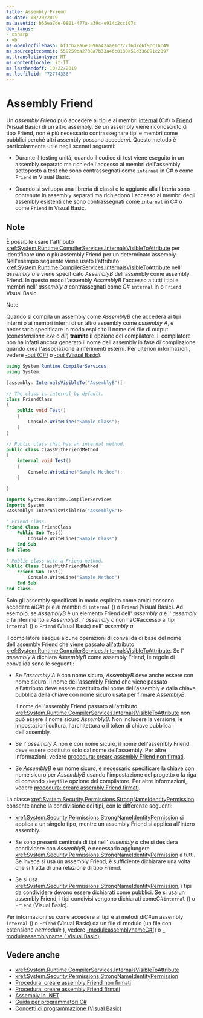 ```yaml
---
title: Assembly Friend
ms.date: 08/20/2019
ms.assetid: b65ea7de-0801-477a-a39c-e914c2cc107c
dev_langs:
- csharp
- vb
ms.openlocfilehash: bf1cb28a6e3096a42aae1c777f6d2d6f9cc16c49
ms.sourcegitcommit: 559259da2738a7b33a46c0130e51d336091c2097
ms.translationtype: MT
ms.contentlocale: it-IT
ms.lasthandoff: 10/22/2019
ms.locfileid: "72774336"
---
```

# <a name="friend-assemblies"></a>Assembly Friend

Un *assembly Friend* può accedere ai tipi e ai membri [internal](../../csharp/language-reference/keywords/internal.md) (C#) o [Friend](../../visual-basic/language-reference/modifiers/friend.md) (Visual Basic) di un altro assembly. Se un assembly viene riconosciuto di tipo Friend, non è più necessario contrassegnare tipi e membri come pubblici perché altri assembly possano accedervi. Questo metodo è particolarmente utile negli scenari seguenti:

- Durante il testing unità, quando il codice di test viene eseguito in un assembly separato ma richiede l'accesso ai membri dell'assembly sottoposto a test che sono contrassegnati come `internal` in C# o come `Friend` in Visual Basic.

- Quando si sviluppa una libreria di classi e le aggiunte alla libreria sono contenute in assembly separati ma richiedono l'accesso ai membri degli assembly esistenti che sono contrassegnati come `internal` in C# o come `Friend` in Visual Basic.

## <a name="remarks"></a>Note

È possibile usare l'attributo <xref:System.Runtime.CompilerServices.InternalsVisibleToAttribute> per identificare uno o più assembly Friend per un determinato assembly. Nell'esempio seguente viene usato l'attributo <xref:System.Runtime.CompilerServices.InternalsVisibleToAttribute> nell' *assembly a* e viene specificato *AssemblyB* dell'assembly come assembly Friend. In questo modo l'assembly *AssemblyB* l'accesso a tutti i tipi e membri nell' *assembly a* contrassegnati come C# `internal` in o `Friend` Visual Basic.

> [!NOTE]
> Quando si compila un assembly come *AssemblyB* che accederà ai tipi interni o ai membri interni di un altro assembly come *assembly A*, è necessario specificare in modo esplicito il nome del file di output (con*estensione exe* o *dll*) **tramite il** opzione del compilatore. Il compilatore non ha infatti ancora generato il nome dell'assembly in fase di compilazione quando crea l'associazione a riferimenti esterni. Per ulteriori informazioni, vedere [-out (C#)](../../csharp/language-reference/compiler-options/out-compiler-option.md) o [-out (Visual Basic)](../../visual-basic/reference/command-line-compiler/out.md).

```csharp
using System.Runtime.CompilerServices;
using System;

[assembly: InternalsVisibleTo("AssemblyB")]

// The class is internal by default.
class FriendClass
{
    public void Test()
    {
        Console.WriteLine("Sample Class");
    }
}

// Public class that has an internal method.
public class ClassWithFriendMethod
{
    internal void Test()
    {
        Console.WriteLine("Sample Method");
    }

}
```

```vb
Imports System.Runtime.CompilerServices
Imports System
<Assembly: InternalsVisibleTo("AssemblyB")>

' Friend class.
Friend Class FriendClass
    Public Sub Test()
        Console.WriteLine("Sample Class")
    End Sub
End Class

' Public class with a Friend method.
Public Class ClassWithFriendMethod
    Friend Sub Test()
        Console.WriteLine("Sample Method")
    End Sub
End Class
```

Solo gli assembly specificati in modo esplicito come amici possono accedere aiC#tipi e ai membri di `internal` () o `Friend` (Visual Basic). Ad esempio, se *AssemblyB* è un elemento Friend dell' *assembly a* e l' *assembly c* fa riferimento a *AssemblyB*, l' *assembly c* non haC#accesso ai tipi `internal` () o `Friend` (Visual Basic) nell' *assembly a*.

Il compilatore esegue alcune operazioni di convalida di base del nome dell'assembly Friend che viene passato all'attributo <xref:System.Runtime.CompilerServices.InternalsVisibleToAttribute>. Se l' *assembly A* dichiara *AssemblyB* come assembly Friend, le regole di convalida sono le seguenti:

- Se *l'assembly A* è con nome sicuro, *AssemblyB* deve anche essere con nome sicuro. Il nome dell'assembly Friend che viene passato all'attributo deve essere costituito dal nome dell'assembly e dalla chiave pubblica della chiave con nome sicuro usata per firmare *AssemblyB*.

     Il nome dell'assembly Friend passato all'attributo <xref:System.Runtime.CompilerServices.InternalsVisibleToAttribute> non può essere il nome sicuro *AssemblyB*. Non includere la versione, le impostazioni cultura, l'architettura o il token di chiave pubblica dell'assembly.

- Se l' *assembly A* non è con nome sicuro, il nome dell'assembly Friend deve essere costituito solo dal nome dell'assembly. Per altre informazioni, vedere [procedura: creare assembly Friend non firmati](create-unsigned-friend.md).

- Se *AssemblyB* è un nome sicuro, è necessario specificare la chiave con nome sicuro per *AssemblyB* usando l'impostazione del progetto o la riga di comando `/keyfile` opzione del compilatore. Per altre informazioni, vedere [procedura: creare assembly Friend firmati](create-signed-friend.md).

 La classe <xref:System.Security.Permissions.StrongNameIdentityPermission> consente anche la condivisione dei tipi, con le differenze seguenti:

- <xref:System.Security.Permissions.StrongNameIdentityPermission> si applica a un singolo tipo, mentre un assembly Friend si applica all'intero assembly.

- Se sono presenti centinaia di tipi nell' *assembly a* che si desidera condividere con *AssemblyB*, è necessario aggiungere <xref:System.Security.Permissions.StrongNameIdentityPermission> a tutti. Se invece si usa un assembly Friend, è sufficiente dichiarare una volta che si tratta di una relazione di tipo Friend.

- Se si usa <xref:System.Security.Permissions.StrongNameIdentityPermission>, i tipi da condividere devono essere dichiarati come pubblici. Se si usa un assembly Friend, i tipi condivisi vengono dichiarati comeC#`internal` () o `Friend` (Visual Basic).

Per informazioni su come accedere ai tipi e ai metodi diC#un assembly `internal` () o `Friend` (Visual Basic) da un file di modulo (un file con estensione *netmodule* ), vedere [-moduleassemblynameC#()](../../csharp/language-reference/compiler-options/moduleassemblyname-compiler-option.md) o [-moduleassemblyname ( Visual Basic)](../../visual-basic/reference/command-line-compiler/moduleassemblyname.md).

## <a name="see-also"></a>Vedere anche

- <xref:System.Runtime.CompilerServices.InternalsVisibleToAttribute>
- <xref:System.Security.Permissions.StrongNameIdentityPermission>
- [Procedura: creare assembly Friend non firmati](create-unsigned-friend.md)
- [Procedura: creare assembly Friend firmati](create-signed-friend.md)
- [Assembly in .NET](index.md)
- [Guida per programmatori C#](../../csharp/programming-guide/index.md)
- [Concetti di programmazione (Visual Basic)](../../visual-basic/programming-guide/concepts/index.md)
